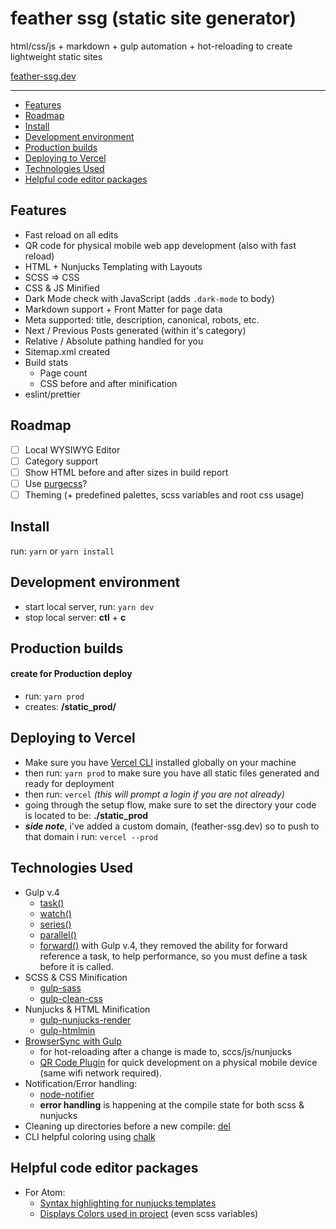# feather ssg (static site generator)

html/css/js + markdown + gulp automation + hot-reloading to create lightweight static sites

[feather-ssg.dev](https://feather-ssg.dev)

---

- [Features](#features)
- [Roadmap](#roadmap)
- [Install](#install)
- [Development environment](#development-environment)
- [Production builds](#production-builds)
- [Deploying to Vercel](#deploying-to-vercel)
- [Technologies Used](#technologies-used)
- [Helpful code editor packages](#helpful-code-editor-packages)

## Features

- Fast reload on all edits
- QR code for physical mobile web app development (also with fast reload)
- HTML + Nunjucks Templating with Layouts
- SCSS => CSS
- CSS & JS Minified
- Dark Mode check with JavaScript (adds `.dark-mode` to body)
- Markdown support + Front Matter for page data
- Meta supported: title, description, canonical, robots, etc.
- Next / Previous Posts generated (within it's category)
- Relative / Absolute pathing handled for you
- Sitemap.xml created
- Build stats
  - Page count
  - CSS before and after minification
- eslint/prettier

## Roadmap

- [ ] Local WYSIWYG Editor
- [ ] Category support
- [ ] Show HTML before and after sizes in build report
- [ ] Use [purgecss](https://purgecss.com/plugins/gulp.html#installation)?
- [ ] Theming (+ predefined palettes, scss variables and root css usage)

## Install

run: `yarn` or `yarn install`


## Development environment

- start local server, run: `yarn dev`
- stop local server: **ctl** + **c**

## Production builds

#### create for Production deploy

- run: `yarn prod`
- creates: **/static_prod/**

## Deploying to Vercel

- Make sure you have [Vercel CLI](https://vercel.com/download) installed globally on your machine
- then run: `yarn prod` to make sure you have all static files generated and ready for deployment
- then run: `vercel` *(this will prompt a login if you are not already)*
- going through the setup flow, make sure to set the directory your code is located to be: **./static_prod**
- ***side note***, i've added a custom domain, (feather-ssg.dev) so to push to that domain i run: `vercel --prod`

## Technologies Used

- Gulp v.4
    - [task()](https://gulpjs.com/docs/en/api/task)
    - [watch()](https://gulpjs.com/docs/en/api/watch)
    - [series()](https://gulpjs.com/docs/en/api/series)
    - [parallel()](https://gulpjs.com/docs/en/api/parallel)
    - [forward()](https://gulpjs.com/docs/en/api/series#forward-references) with Gulp v.4, they removed the ability for forward reference a task, to help performance, so you must define a task before it is called.
- SCSS & CSS Minification
    - [gulp-sass](https://www.npmjs.com/package/gulp-sass)
    - [gulp-clean-css](https://www.npmjs.com/package/gulp-clean-css)
- Nunjucks & HTML Minification
    - [gulp-nunjucks-render](https://www.npmjs.com/package/gulp-nunjucks-render)
    - [gulp-htmlmin](https://www.npmjs.com/package/gulp-htmlmin)
- [BrowserSync with Gulp](https://browsersync.io/docs/gulp)
    - for hot-reloading after a change is made to, sccs/js/nunjucks
    - [QR Code Plugin](https://github.com/0ahz/bs-console-qrcode) for quick development on a physical mobile device (same wifi network required).
- Notification/Error handling:
    - [node-notifier](https://www.npmjs.com/package/node-notifier)
    - **error handling** is happening at the compile state for both scss & nunjucks
- Cleaning up directories before a new compile: [del](https://github.com/gulpjs/gulp/blob/master/docs/recipes/delete-files-folder.md#delete-files-and-folders)
- CLI helpful coloring using [chalk](https://github.com/chalk/chalk)

## Helpful code editor packages

- For Atom:
    - [Syntax highlighting for nunjucks templates](https://atom.io/packages/language-nunjucks)
    - [Displays Colors used in project](https://atom.io/packages/pigments) (even scss variables)
